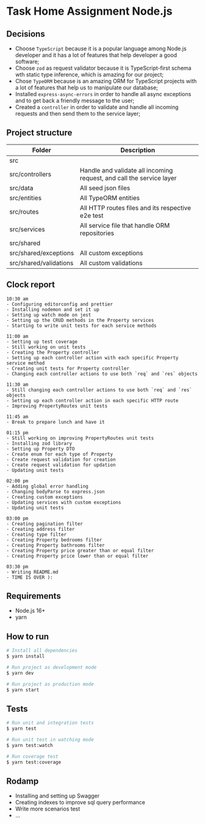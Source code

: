 # Task Home Assignment Node.js

## Decisions

- Choose `TypeScript` because it is a popular language among Node.js developer and it has a lot of features that help developer a good software;
- Choose `zod` as request validator because it is TypeScript-first schema wth static type inference, which is amazing for our project;
- Chose `TypeORM` because is an amazing ORM for TypeScript projects with a lot of features that help us to manipulate our database;
- Installed `express-async-errors` in order to handle all async exceptions and to get back a friendly message to the user;
- Created a `controller` in order to validate and handle all incoming requests and then send them to the service layer;

## Project structure

| Folder                 | Description                                                          |
| ---------------------- | -------------------------------------------------------------------- |
| src                    |                                                                      |
| src/controllers        | Handle and validate all incoming request, and call the service layer |
| src/data               | All seed json files                                                  |
| src/entities           | All TypeORM entities                                                 |
| src/routes             | All HTTP routes files and its respective e2e test                    |
| src/services           | All service file that handle ORM repositories                        |
| src/shared             |                                                                      |
| src/shared/exceptions  | All custom exceptions                                                |
| src/shared/validations | All custom validations                                               |

## Clock report

```
10:30 am
- Configuring editorconfig and prettier
- Installing nodemon and set it up
- Setting up watch mode on jest
- Setting up the CRUD methods in the Property services
- Starting to write unit tests for each service methods

11:00 am
- Setting up test coverage
- Still working on unit tests
- Creating the Property controller
- Setting up each controller action with each specific Property service method
- Creating unit tests for Property controller
- Changing each controller actions to use both `req` and `res` objects

11:30 am
- Still changing each controller actions to use both `req` and `res` objects
- Setting up each controller action in each specific HTTP route
- Improving PropertyRoutes unit tests

11:45 am
- Break to prepare lunch and have it

01:15 pm
- Still working on improving PropertyRoutes unit tests
- Installing zod library
- Setting up Property DTO
- Create enum for each type of Property
- Create request validation for creation
- Create request validation for updation
- Updating unit tests

02:00 pm
- Adding global error handling
- Changing bodyParse to express.json
- Creating custom exceptions
- Updating services with custom exceptions
- Updating unit tests

03:00 pm
- Creating pagination filter
- Creating address filter
- Creating type filter
- Creating Property bedrooms filter
- Creating Property bathrooms filter
- Creating Property price greater than or equal filter
- Creating Property price lower than or equal filter

03:30 pm
- Writing README.md
- TIME IS OVER ):

```

## Requirements

- Node.js 16+
- yarn

## How to run

```bash
# Install all dependencies
$ yarn install

# Run project as development mode
$ yarn dev

# Run project as production mode
$ yarn start
```

## Tests

```bash
# Run unit and integration tests
$ yarn test

# Run unit test in watching mode
$ yarn test:watch

# Run coverage test
$ yarn test:coverage
```

## Rodamp

- Installing and setting up Swagger
- Creating indexes to improve sql query performance
- Write more scenarios test
- ...
